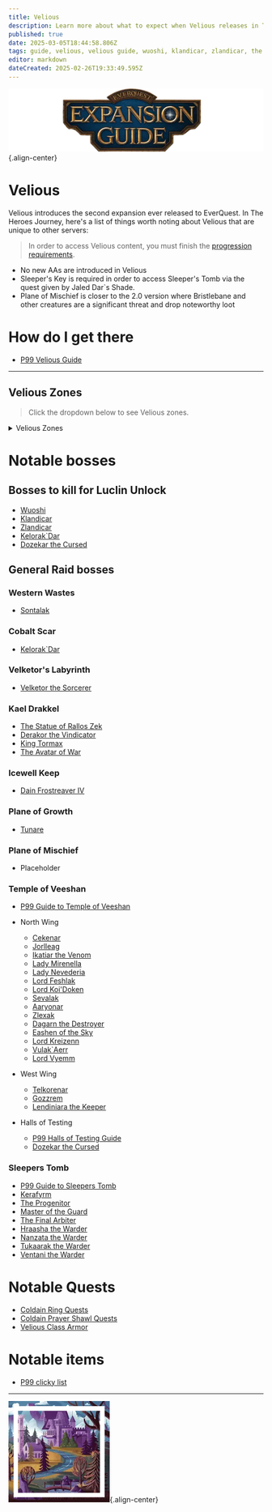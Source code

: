 ```yaml
---
title: Velious
description: Learn more about what to expect when Velious releases in The Heroes' Journey
published: true
date: 2025-03-05T18:44:58.806Z
tags: guide, velious, velious guide, wuoshi, klandicar, zlandicar, the sleeper, temple of veeshan, kerafyrm
editor: markdown
dateCreated: 2025-02-26T19:33:49.595Z
---
```


![expansionguidebanner.webp](/expansionguidebanner.webp){.align-center}

# Velious

Velious introduces the second expansion ever released to EverQuest. In The Heroes Journey, here's a list of things worth noting about Velious that are unique to other servers:


>In order to access Velious content, you must finish the [progression requirements](/progression/).

- No new AAs are introduced in Velious
- Sleeper's Key is required in order to access Sleeper's Tomb via the quest given by Jaled Dar`s Shade.
- Plane of Mischief is closer to the 2.0 version where Bristlebane and other creatures are a significant threat and drop noteworthy loot

# How do I get there
 - [P99 Velious Guide](https://wiki.project1999.com/The_Missing_Velious_Guide)

---
## Velious Zones

> Click the dropdown below to see Velious zones.
<details title="Velious zones">
  <summary> Velious Zones </summary>

- Cobalt Scar – CS
- Crystal Caverns – CC
- Dragon's Teeth – DT
- Eastern Wastes – EW
- Great Divide – GD
- Iceclad Ocean – IC
- Kael Drakkal – Kael
- Shimmering Citadel – SC
- Southwaste of Velious – SWV
- The Sleeper's Tomb – ST
- The Temple of Veeshan – ToV
- The Western Wastes – WW
- Thurgadin (City of Thurgadin) – Thurg or CT
- Tower of Frozen Shadow – TFoS
- Veeshan's Peak – VP
- Velketor's Labyrinth – Velk's
- Wakening Lands – WL
</details>


# Notable bosses
## Bosses to kill for Luclin Unlock
- [Wuoshi](https://wiki.project1999.com/Wuoshi)
- [Klandicar](https://wiki.project1999.com/Klandicar)
- [Zlandicar](https://wiki.project1999.com/Zlandicar)
- [Kelorak`Dar](https://wiki.project1999.com/Kelorek%60Dar)
- [Dozekar the Cursed](https://wiki.project1999.com/Dozekar_the_Cursed)

## General Raid bosses

### Western Wastes
- [Sontalak](https://wiki.project1999.com/Sontalak)

### Cobalt Scar
- [Kelorak`Dar](https://wiki.project1999.com/Kelorek%60Dar)

### Velketor's Labyrinth
- [Velketor the Sorcerer](https://wiki.project1999.com/Velketor_the_Sorcerer)

### Kael Drakkel
- [The Statue of Rallos Zek](https://wiki.project1999.com/Statue_of_Rallos_Zek)
- [Derakor the Vindicator](https://wiki.project1999.com/Derakor_the_Vindicator)
- [King Tormax](https://wiki.project1999.com/King_Tormax)
- [The Avatar of War](https://wiki.project1999.com/Avatar_of_War)

### Icewell Keep
- [Dain Frostreaver IV](https://wiki.project1999.com/Dain_Frostreaver_IV)

### Plane of Growth
- [Tunare](https://wiki.project1999.com/Tunare_(God))

### Plane of Mischief
- Placeholder

### Temple of Veeshan
- [P99 Guide to Temple of Veeshan](https://wiki.project1999.com/Temple_of_Veeshan)

- North Wing
    - [Cekenar](https://wiki.project1999.com/Cekenar)
    - [Jorlleag](https://wiki.project1999.com/Jorlleag)
    - [Ikatiar the Venom](https://wiki.project1999.com/Ikatiar_the_Venom)
    - [Lady Mirenella](https://wiki.project1999.com/Lady_Mirenilla)
    - [Lady Nevederia](https://wiki.project1999.com/Lady_Nevederia)
    - [Lord Feshlak](https://wiki.project1999.com/Lord_Feshlak)
    - [Lord Koi'Doken](https://wiki.project1999.com/Lord_Koi%27Doken)
    - [Sevalak](https://wiki.project1999.com/Sevalak)
    - [Aaryonar](https://wiki.project1999.com/Aaryonar)
    - [Zlexak](https://wiki.project1999.com/Zlexak)
    - [Dagarn the Destroyer](https://wiki.project1999.com/Dagarn_the_Destroyer)
    - [Eashen of the Sky](https://wiki.project1999.com/Eashen_of_the_Sky)
    - [Lord Kreizenn](https://wiki.project1999.com/Lord_Kreizenn)
    - [Vulak`Aerr](https://wiki.project1999.com/Vulak%60Aerr)
    - [Lord Vyemm](https://wiki.project1999.com/Lord_Vyemm)

- West Wing
    - [Telkorenar](https://wiki.project1999.com/Telkorenar)
    - [Gozzrem](https://wiki.project1999.com/Gozzrem)
    - [Lendiniara the Keeper](https://wiki.project1999.com/Lendiniara_the_Keeper)

- Halls of Testing
	- [P99 Halls of Testing Guide](https://wiki.project1999.com/HOT_Mobs_Guide)
  - [Dozekar the Cursed](https://wiki.project1999.com/Dozekar_the_Cursed)

### Sleepers Tomb
- [P99 Guide to Sleepers Tomb](https://wiki.project1999.com/Sleeper%27s_Tomb)
- [Kerafyrm](https://wiki.project1999.com/Kerafyrm)
- [The Progenitor](https://wiki.project1999.com/The_Progenitor)
- [Master of the Guard](https://wiki.project1999.com/Master_of_the_Guard)
- [The Final Arbiter](https://wiki.project1999.com/The_Final_Arbiter)
- [Hraasha the Warder](https://wiki.project1999.com/Hraashna_the_Warder)
- [Nanzata the Warder](https://wiki.project1999.com/Nanzata_the_Warder)
- [Tukaarak the Warder](https://wiki.project1999.com/Tukaarak_the_Warder)
- [Ventani the Warder](https://wiki.project1999.com/Ventani_the_Warder)

# Notable Quests
- [Coldain Ring Quests](https://wiki.project1999.com/Coldain_Ring_Quests)
- [Coldain Prayer Shawl Quests](https://wiki.project1999.com/Coldain_Prayer_Shawl_Quests)
- [Velious Class Armor](https://wiki.project1999.com/Velious_Class_Armor)
# Notable items
- [P99 clicky list](https://wiki.project1999.com/Clickies)

---

![pagebreak4.webp](/pagebreak4.webp){.align-center}